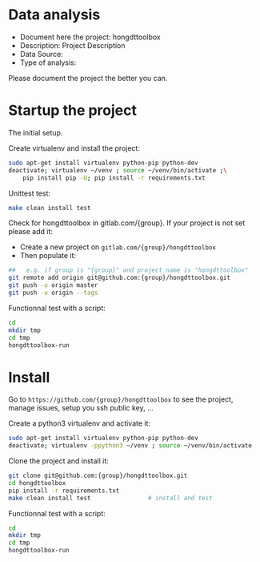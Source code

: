 # Data analysis
- Document here the project: hongdttoolbox
- Description: Project Description
- Data Source:
- Type of analysis:

Please document the project the better you can.

# Startup the project

The initial setup.

Create virtualenv and install the project:
```bash
sudo apt-get install virtualenv python-pip python-dev
deactivate; virtualenv ~/venv ; source ~/venv/bin/activate ;\
    pip install pip -U; pip install -r requirements.txt
```

Unittest test:
```bash
make clean install test
```

Check for hongdttoolbox in gitlab.com/{group}.
If your project is not set please add it:

- Create a new project on `gitlab.com/{group}/hongdttoolbox`
- Then populate it:

```bash
##   e.g. if group is "{group}" and project_name is "hongdttoolbox"
git remote add origin git@github.com:{group}/hongdttoolbox.git
git push -u origin master
git push -u origin --tags
```

Functionnal test with a script:

```bash
cd
mkdir tmp
cd tmp
hongdttoolbox-run
```

# Install

Go to `https://github.com/{group}/hongdttoolbox` to see the project, manage issues,
setup you ssh public key, ...

Create a python3 virtualenv and activate it:

```bash
sudo apt-get install virtualenv python-pip python-dev
deactivate; virtualenv -ppython3 ~/venv ; source ~/venv/bin/activate
```

Clone the project and install it:

```bash
git clone git@github.com:{group}/hongdttoolbox.git
cd hongdttoolbox
pip install -r requirements.txt
make clean install test                # install and test
```
Functionnal test with a script:

```bash
cd
mkdir tmp
cd tmp
hongdttoolbox-run
```
